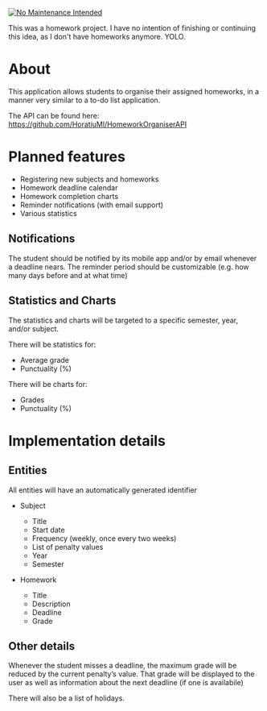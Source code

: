 [![No Maintenance Intended](http://unmaintained.tech/badge.svg)](http://unmaintained.tech/)

This was a homework project. I have no intention of finishing or continuing this idea, as I don't have homeworks anymore. YOLO.

# About
This application allows students to organise their assigned homeworks, in a manner very similar to a to-do list application.

The API can be found here: https://github.com/HoratiuMl/HomeworkOrganiserAPI

# Planned features
- Registering new subjects and homeworks
- Homework deadline calendar
- Homework completion charts
- Reminder notifications (with email support)
- Various statistics

## Notifications
The student should be notified by its mobile app and/or by email whenever a deadline nears. The reminder period should be customizable (e.g. how many days before and at what time)

## Statistics and Charts
The statistics and charts will be targeted to a specific semester, year, and/or subject.

There will be statistics for:
- Average grade
- Punctuality (%)

There will be charts for:
- Grades
- Punctuality (%)

# Implementation details

## Entities
All entities will have an automatically generated identifier

- Subject
    - Title
    - Start date
    - Frequency (weekly, once every two weeks)
    - List of penalty values
    - Year
    - Semester

- Homework
    - Title
    - Description
    - Deadline
    - Grade
    
## Other details
Whenever the student misses a deadline, the maximum grade will be reduced by the current penalty’s value. That grade will be displayed to the user as well as information about the next deadline (if one is availabile)

There will also be a list of holidays.

